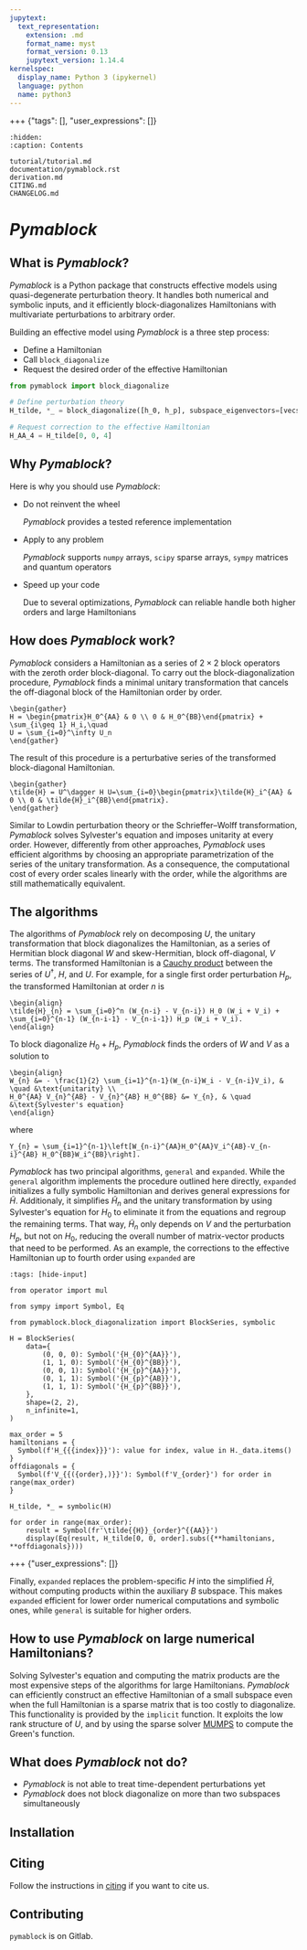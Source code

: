 ```yaml
---
jupytext:
  text_representation:
    extension: .md
    format_name: myst
    format_version: 0.13
    jupytext_version: 1.14.4
kernelspec:
  display_name: Python 3 (ipykernel)
  language: python
  name: python3
---
```


+++ {"tags": [], "user_expressions": []}

```{toctree}
:hidden:
:caption: Contents

tutorial/tutorial.md
documentation/pymablock.rst
derivation.md
CITING.md
CHANGELOG.md
```

# _Pymablock_

## What is _Pymablock_?

_Pymablock_ is a Python package that constructs effective models using
quasi-degenerate perturbation theory.
It handles both numerical and symbolic inputs, and it efficiently
block-diagonalizes Hamiltonians with multivariate perturbations to arbitrary
order.

Building an effective model using _Pymablock_ is a three step process:
* Define a Hamiltonian
* Call `block_diagonalize`
* Request the desired order of the effective Hamiltonian

```python
from pymablock import block_diagonalize

# Define perturbation theory
H_tilde, *_ = block_diagonalize([h_0, h_p], subspace_eigenvectors=[vecs_A, vecs_B])

# Request correction to the effective Hamiltonian
H_AA_4 = H_tilde[0, 0, 4]
```

## Why _Pymablock_?
Here is why you should use _Pymablock_:

* Do not reinvent the wheel

  _Pymablock_ provides a tested reference implementation

* Apply to any problem

  _Pymablock_ supports `numpy` arrays, `scipy` sparse arrays, `sympy` matrices and
  quantum operators

* Speed up your code

  Due to several optimizations, _Pymablock_ can reliable handle both higher orders
  and large Hamiltonians

## How does _Pymablock_ work?

_Pymablock_ considers a Hamiltonian as a series of $2\times 2$ block operators
with the zeroth order block-diagonal.
To carry out the block-diagonalization procedure, _Pymablock_ finds a minimal
unitary transformation that cancels the off-diagonal block of the Hamiltonian
order by order.

```{math}
\begin{gather}
H = \begin{pmatrix}H_0^{AA} & 0 \\ 0 & H_0^{BB}\end{pmatrix} + \sum_{i\geq 1} H_i,\quad
U = \sum_{i=0}^\infty U_n
\end{gather}
```

The result of this procedure is a perturbative series of the transformed
block-diagonal Hamiltonian.

```{math}
\begin{gather}
\tilde{H} = U^\dagger H U=\sum_{i=0}\begin{pmatrix}\tilde{H}_i^{AA} & 0 \\ 0 & \tilde{H}_i^{BB}\end{pmatrix}.
\end{gather}
```

Similar to Lowdin perturbation theory or the Schrieffer–Wolff transformation,
_Pymablock_ solves Sylvester's equation and imposes unitarity at every order.
However, differently from other approaches, _Pymablock_ uses efficient algorithms
by choosing an appropriate parametrization of the series of the unitary
transformation.
As a consequence, the computational cost of every order scales linearly with
the order, while the algorithms are still mathematically equivalent.

## The algorithms

The algorithms of _Pymablock_ rely on decomposing $U$, the unitary transformation
that block diagonalizes the Hamiltonian, as a series of Hermitian
block diagonal $W$ and skew-Hermitian, block off-diagonal, $V$ terms.
The transformed Hamiltonian is a [Cauchy product](https://en.wikipedia.org/wiki/Cauchy_product)
between the series of $U^\dagger$, $H$, and $U$.
For example, for a single first order perturbation $H_p$, the transformed
Hamiltonian at order $n$ is
```{math}
\begin{align}
\tilde{H}_{n} = \sum_{i=0}^n (W_{n-i} - V_{n-i}) H_0 (W_i + V_i) +
\sum_{i=0}^{n-1} (W_{n-i-1} - V_{n-i-1}) H_p (W_i + V_i).
\end{align}
```

To block diagonalize $H_0 + H_p$, _Pymablock_ finds the orders of $W$
and $V$ as a solution to
```{math}
\begin{align}
W_{n} &= - \frac{1}{2} \sum_{i=1}^{n-1}(W_{n-i}W_i - V_{n-i}V_i), & \quad &\text{unitarity} \\
H_0^{AA} V_{n}^{AB} - V_{n}^{AB} H_0^{BB} &= Y_{n}, & \quad &\text{Sylvester's equation}
\end{align}
```
where
```{math}
Y_{n} = \sum_{i=1}^{n-1}\left[W_{n-i}^{AA}H_0^{AA}V_i^{AB}-V_{n-i}^{AB} H_0^{BB}W_i^{BB}\right].
```

_Pymablock_ has two principal algorithms, `general` and `expanded`.
While the `general` algorithm implements the procedure outlined here directly,
`expanded` initializes a fully symbolic Hamiltonian and derives general
expressions for $\tilde{H}$.
Additionaly, it simplifies $\tilde{H}_{n}$ and the unitary transformation by
using Sylvester's equation for $H_0$ to eliminate it from the equations
and regroup the remaining terms. That way, $\tilde{H}_n$ only depends on $V$
and the perturbation $H_p$, but not on $H_0$, reducing the overall number of
matrix-vector products that need to be performed.
As an example, the corrections to the effective Hamiltonian up to fourth
order using `expanded` are

```{code-cell} ipython3
:tags: [hide-input]

from operator import mul

from sympy import Symbol, Eq

from pymablock.block_diagonalization import BlockSeries, symbolic

H = BlockSeries(
    data={
        (0, 0, 0): Symbol('{H_{0}^{AA}}'),
        (1, 1, 0): Symbol('{H_{0}^{BB}}'),
        (0, 0, 1): Symbol('{H_{p}^{AA}}'),
        (0, 1, 1): Symbol('{H_{p}^{AB}}'),
        (1, 1, 1): Symbol('{H_{p}^{BB}}'),
    },
    shape=(2, 2),
    n_infinite=1,
)

max_order = 5
hamiltonians = {
  Symbol(f'H_{{{index}}}'): value for index, value in H._data.items()
}
offdiagonals = {
  Symbol(f'V_{{({order},)}}'): Symbol(f'V_{order}') for order in range(max_order)
}

H_tilde, *_ = symbolic(H)

for order in range(max_order):
    result = Symbol(fr'\tilde{{H}}_{order}^{{AA}}')
    display(Eq(result, H_tilde[0, 0, order].subs({**hamiltonians, **offdiagonals})))
```

+++ {"user_expressions": []}

Finally, `expanded` replaces the problem-specific $H$ into the simplified
$\tilde{H}$, without computing products within the auxiliary $B$ subspace.
This makes `expanded` efficient for lower order numerical computations and
symbolic ones, while `general` is suitable for higher orders.


##  How to use _Pymablock_ on large numerical Hamiltonians?

Solving Sylvester's equation and computing the matrix products are the most
expensive steps of the algorithms for large Hamiltonians.
_Pymablock_ can efficiently construct an effective Hamiltonian of a small subspace
even when the full Hamiltonian is a sparse matrix that is too costly to
diagonalize. This functionality is provided by the `implicit` function.
It exploits the low rank structure of $U$, and
by using the sparse solver [MUMPS](https://mumps-solver.org/index.php) to
compute the Green's function.

## What does _Pymablock_ not do?

* _Pymablock_ is not able to treat time-dependent perturbations yet
* _Pymablock_ does not block diagonalize on more than two subspaces simultaneously

## Installation


## Citing

Follow the instructions in [citing](CITING.md) if you want to cite us.

## Contributing
`pymablock` is on Gitlab.

```{code-cell} ipython3

```
